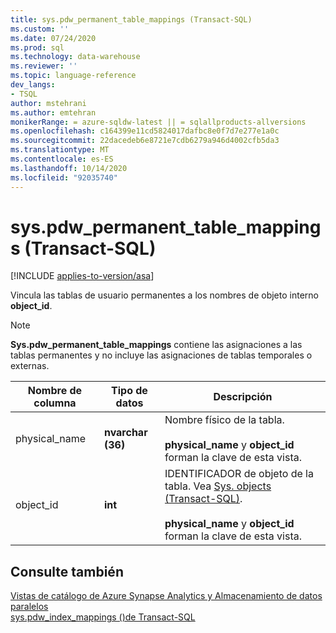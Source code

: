 ```yaml
---
title: sys.pdw_permanent_table_mappings (Transact-SQL)
ms.custom: ''
ms.date: 07/24/2020
ms.prod: sql
ms.technology: data-warehouse
ms.reviewer: ''
ms.topic: language-reference
dev_langs:
- TSQL
author: mstehrani
ms.author: emtehran
monikerRange: = azure-sqldw-latest || = sqlallproducts-allversions
ms.openlocfilehash: c164399e11cd5824017dafbc8e0f7d7e277e1a0c
ms.sourcegitcommit: 22dacedeb6e8721e7cdb6279a946d4002cfb5da3
ms.translationtype: MT
ms.contentlocale: es-ES
ms.lasthandoff: 10/14/2020
ms.locfileid: "92035740"
---
```

# <a name="syspdw_permanent_table_mappings-transact-sql"></a>sys.pdw_permanent_table_mappings (Transact-SQL)
[!INCLUDE [applies-to-version/asa](../../includes/applies-to-version/asa.md)]

  Vincula las tablas de usuario permanentes a los nombres de objeto interno **object_id**.  
  
> [!NOTE]
> **Sys.pdw_permanent_table_mappings** contiene las asignaciones a las tablas permanentes y no incluye las asignaciones de tablas temporales o externas.

|Nombre de columna|Tipo de datos|Descripción|  
|-----------------|---------------|-----------------|  
|physical_name|**nvarchar (36)**|Nombre físico de la tabla.<br /><br /> **physical_name** y **object_id** forman la clave de esta vista.||  
|object_id|**int**|IDENTIFICADOR de objeto de la tabla. Vea [Sys. objects &#40;Transact-SQL&#41;](../../relational-databases/system-catalog-views/sys-objects-transact-sql.md).<br /><br /> **physical_name** y **object_id** forman la clave de esta vista.||  
  
## <a name="see-also"></a>Consulte también  
 [Vistas de catálogo de Azure Synapse Analytics y Almacenamiento de datos paralelos](../../relational-databases/system-catalog-views/sql-data-warehouse-and-parallel-data-warehouse-catalog-views.md)   
 [sys.pdw_index_mappings &#40;&#41;de Transact-SQL ](../../relational-databases/system-catalog-views/sys-pdw-index-mappings-transact-sql.md)  
  
  

